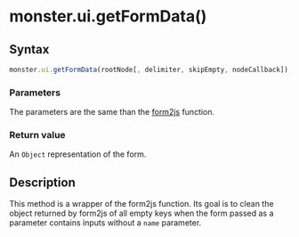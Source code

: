 # monster.ui.getFormData()

## Syntax
```javascript
monster.ui.getFormData(rootNode[, delimiter, skipEmpty, nodeCallback]);
```

### Parameters
The parameters are the same than the [form2js][form2js] function.

### Return value
An `Object` representation of the form.

## Description
This method is a wrapper of the form2js function. Its goal is to clean the object returned by form2js of all empty keys when the form passed as a parameter contains inputs without a `name` parameter.

[form2js]: https://github.com/maxatwork/form2js#form2js
